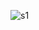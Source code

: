 ![s1](https://user-images.githubusercontent.com/66582790/208821227-1ea2ff17-8dfb-4025-a699-191e04c19ed5.png)
